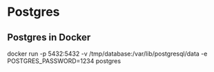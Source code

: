 # Postgres

## Postgres in Docker

docker run -p 5432:5432 -v /tmp/database:/var/lib/postgresql/data -e POSTGRES_PASSWORD=1234 postgres